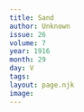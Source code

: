 ```yaml
---
title: Sand
author: Unknown
issue: 26
volume: 7
year: 1916
month: 29
day: V
tags:
layout: page.njk
image:
---
```


